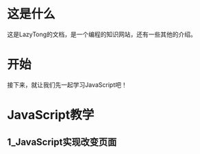 # 这是什么
  这是LazyTong的文档，是一个编程的知识网站，还有一些其他的介绍。
# 开始
  接下来，就让我们先一起学习JavaScript吧！
# JavaScript教学
## 1_JavaScript实现改变页面
